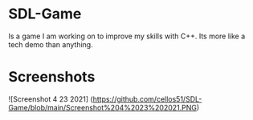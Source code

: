 # SDL-Game
Is a game I am working on to improve my skills with C++.
Its more like a tech demo than anything.

# Screenshots

![Screenshot 4 23 2021] (https://github.com/cellos51/SDL-Game/blob/main/Screenshot%204%2023%202021.PNG)
